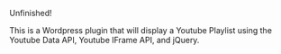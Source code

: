 Unfinished!

This is a Wordpress plugin that will display a Youtube Playlist using the Youtube Data API, Youtube IFrame API, and jQuery.